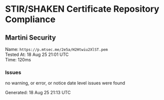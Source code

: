 # STIR/SHAKEN Certificate Repository Compliance

## Martini Security

Name: `https://p.mtsec.me/2e5a/H2Htwiu2XlST.pem`\
Tested At: 18 Aug 25 21:01 UTC\
Time: 120ms

### Issues

no warning, or error, or notice date level issues were found

Generated: 18 Aug 25 21:13 UTC